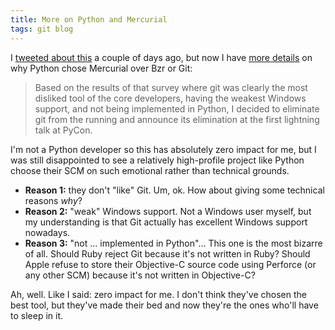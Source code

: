 ```yaml
---
title: More on Python and Mercurial
tags: git blog
---
```


I [tweeted about this](/twitter/13) a couple of days ago, but now I have [more details](http://sayspy.blogspot.com/2009/03/why-python-is-switching-to-mercurial.html) on why Python chose Mercurial over Bzr or Git:

> Based on the results of that survey where git was clearly the most disliked tool of the core developers, having the weakest Windows support, and not being implemented in Python, I decided to eliminate git from the running and announce its elimination at the first lightning talk at PyCon.

I'm not a Python developer so this has absolutely zero impact for me, but I was still disappointed to see a relatively high-profile project like Python choose their SCM on such emotional rather than technical grounds.

-   **Reason 1:** they don't "like" Git. Um, ok. How about giving some technical reasons *why*?
-   **Reason 2:** "weak" Windows support. Not a Windows user myself, but my understanding is that Git actually has excellent Windows support nowadays.
-   **Reason 3:** "not ... implemented in Python"... This one is the most bizarre of all. Should Ruby reject Git because it's not written in Ruby? Should Apple refuse to store their Objective-C source code using Perforce (or any other SCM) because it's not written in Objective-C?

Ah, well. Like I said: zero impact for me. I don't think they've chosen the best tool, but they've made their bed and now they're the ones who'll have to sleep in it.
